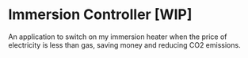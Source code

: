 # Immersion Controller [WIP]

An application to switch on my immersion heater when the price of electricity is less than gas, saving money and reducing CO2 emissions.